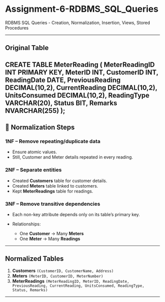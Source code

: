 # Assignment-6-RDBMS_SQL_Queries
RDBMS SQL Queries - Creation, Normalization, Insertion, Views, Stored Procedures

---


##  Original Table 


CREATE TABLE MeterReading (
    MeterReadingID INT PRIMARY KEY,
    MeterID INT,
    CustomerID INT,
    ReadingDate DATE,
    PreviousReading DECIMAL(10,2),
    CurrentReading DECIMAL(10,2),
    UnitsConsumed DECIMAL(10,2),
    ReadingType VARCHAR(20),
    Status BIT,
    Remarks NVARCHAR(255)
);
---

## 🔹 Normalization Steps

### 1NF – Remove repeating/duplicate data

* Ensure atomic values.
* Still, Customer and Meter details repeated in every reading.

### 2NF – Separate entities

* Created **Customers** table for customer details.
* Created **Meters** table linked to customers.
* Kept **MeterReadings** table for readings.

### 3NF – Remove transitive dependencies

* Each non-key attribute depends only on its table’s primary key.
* Relationships:

  * One **Customer** → Many **Meters**
  * One **Meter** → Many **Readings**

---

##  Normalized Tables

1. **Customers**
   `(CustomerID, CustomerName, Address)`
2. **Meters**
   `(MeterID, CustomerID, MeterNumber)`
3. **MeterReadings**
   `(MeterReadingID, MeterID, ReadingDate, PreviousReading, CurrentReading, UnitsConsumed, ReadingType, Status, Remarks)`

---
